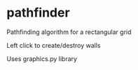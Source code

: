 # pathfinder
Pathfinding algorithm for a rectangular grid

Left click to create/destroy walls

Uses graphics.py library
